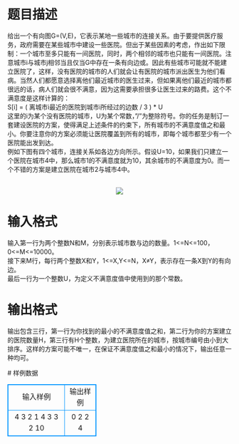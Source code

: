 # 

 
 # 题目描述 
<p>
给出一个有向图G=(V,E)，它表示某地一些城市的连接关系。由于要提供医疗服务，政府需要在某些城市中建设一些医院。但出于某些因素的考虑，作出如下限制：一个城市至多只能有一间医院，同时，两个相邻的城市也只能有一间医院。注意城市i与城市j相邻当且仅当G中存在一条有向边<i,j>或<j,i>。因此有些城市可能就不能建立医院了，这样，没有医院的城市的人们就会让有医院的城市派出医生为他们看病。当然人们都愿意选择离他们最近城市的医生过来，但如果离他们最近的城市都很远的话，病人们就会很不满意，因为这需要承担很多让医生过来的路费。这个不满意度是这样计算的：<br>S[i] = ( 离城市i最近的医院到城市i所经过的边数 / 3 ) * U<br>这里的i为某个没有医院的城市，U为某个常数，”/”为整除符号。你的任务是制订一套建设医院的方案，使得满足上述条件的约束下，所有城市的不满意度值之和最小。你要注意你的方案必须能让医院覆盖到所有的城市，即每个城市都至少有一个医院能出发到达。<br>例如下图有四个城市，连接关系如各边方向所示。假设U=10，如果我们只建立一个医院在城市4中，那么城市1的不满意度就为10，其余城市的不满意度为0。而一个不错的方案是建立医院在城市2与城市4中。<br><br><center><img src="/source/joyoi/tyvj-2967/img/aHR0cDovL3d3dy5qb3lvaS5jbi9wcm9ibGVtL3R5dmotMjk2Ny9wcm9ibGVtc19pbWFnZXMvMzU1NS90LmJtcA==.bmp"></img></center></p> 

 
 # 输入格式 
<p>
输入第一行为两个整数N和M，分别表示城市数与边的数量。1<=N<=100，0<=M<=10000。<br>接下来M行，每行两个整数X和Y，1<=X,Y<=N，X≠Y，表示存在一条X到Y的有向边。<br>最后一行为一个整数U，为定义不满意度值中使用到的那个常数。<br></p> 

 
 # 输出格式 
<p>
输出包含三行，第一行为你找到的最小的不满意度值之和，第二行为你的方案建立的医院数量H，第三行有H个整数，为建立医院所在的城市，按城市编号由小到大排序。这样的方案可能不唯一，在保证不满意度值之和最小的情况下，输出任意一种均可。</p> 
# 样例数据
<style>
        table,table tr th, table tr td { border:1px solid #0094ff; }
        table { width: 200px; min-height: 25px; line-height: 25px; text-align: center; border-collapse: collapse;}   
    </style>
<table>
	<tr>
		<td>输入样例</td>
		<td>输出样例</td>
	</tr>
<tr><td>4 3
2 1
4 3
3 2
10
</td><td>0
2
2 4</td></tr></table>
